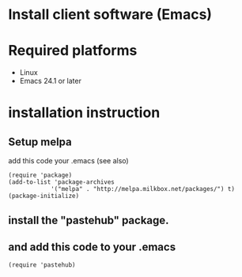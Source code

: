 Install client software (Emacs)
=======================

# Required platforms

- Linux
- Emacs 24.1 or later

# installation instruction

## Setup melpa

add this code your .emacs (see also)

	(require 'package)
	(add-to-list 'package-archives
	            '("melpa" . "http://melpa.milkbox.net/packages/") t)
	(package-initialize)


## install the "pastehub" package.

##  and add this code to your .emacs

	(require 'pastehub)

